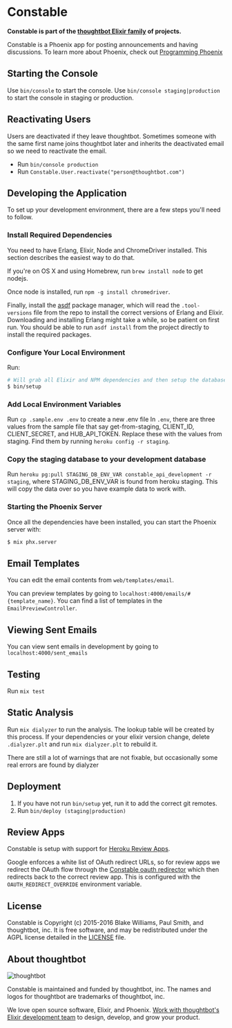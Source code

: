 # Constable

**Constable is part of the [thoughtbot Elixir family][elixir-phoenix] of projects.**

Constable is a Phoenix app for posting announcements and having discussions.
To learn more about Phoenix, check out [Programming Phoenix](https://pragprog.com/book/phoenix/programming-phoenix)

## Starting the Console

Use `bin/console` to start the console. Use `bin/console staging|production` to
start the console in staging or production.

## Reactivating Users

Users are deactivated if they leave thoughtbot. Sometimes someone with the same
first name joins thoughtbot later and inherits the deactivated email so we need
to reactivate the email.

* Run `bin/console production`
* Run `Constable.User.reactivate("person@thoughtbot.com")`

## Developing the Application

To set up your development environment, there are a few steps you'll need to
follow.

### Install Required Dependencies

You need to have Erlang, Elixir, Node and ChromeDriver installed. This section
describes the easiest way to do that.

If you're on OS X and using Homebrew, run `brew install node` to get nodejs.

Once node is installed, run `npm -g install chromedriver`.

Finally, install the [asdf] package manager, which will read the
`.tool-versions` file from the repo to install the correct versions of Erlang
and Elixir. Downloading and installing Erlang might take a while, so be patient
on first run. You should be able to run `asdf install` from the project directly
to install the required packages.

[asdf]: https://github.com/asdf-vm/asdf

### Configure Your Local Environment

Run:

  ```sh
  # Will grab all Elixir and NPM dependencies and then setup the database
  $ bin/setup
  ```


### Add Local Environment Variables
Run `cp .sample.env .env` to create a new .env file
In `.env`, there are three values from the sample file that say get-from-staging,
CLIENT_ID, CLIENT_SECRET, and HUB_API_TOKEN. Replace these with the values from
staging. Find them by running `heroku config -r staging`.


### Copy the staging database to your development database
Run `heroku pg:pull STAGING_DB_ENV_VAR constable_api_development -r staging`,
where STAGING_DB_ENV_VAR is found from heroku staging. This will copy the data
over so you have example data to work with.

### Starting the Phoenix Server

Once all the dependencies have been installed, you can start the Phoenix
server with:

  ```sh
  $ mix phx.server
  ```

## Email Templates

You can edit the email contents from `web/templates/email`.

You can preview templates by going to `localhost:4000/emails/#{template_name}`.
You can find a list of templates in the `EmailPreviewController`.

## Viewing Sent Emails

You can view sent emails in development by going to `localhost:4000/sent_emails`

## Testing

Run `mix test`

## Static Analysis

Run `mix dialyzer` to run the analysis. The lookup table will be created by this
process. If your dependencies or your elixir version change, delete
`.dialyzer.plt` and run `mix dialyzer.plt` to rebuild it.

There are still a lot of warnings that are not fixable, but occasionally some
real errors are found by dialyzer

## Deployment

1. If you have not run `bin/setup` yet, run it to add the correct git remotes.
2. Run `bin/deploy (staging|production)`

## Review Apps

Constable is setup with support for [Heroku Review Apps].

Google enforces a white list of OAuth redirect URLs, so for review apps we
redirect the OAuth flow through the [Constable oauth redirector] which then
redirects back to the correct review app. This is configured with the
`OAUTH_REDIRECT_OVERRIDE` environment variable.

[Heroku Review Apps]: https://devcenter.heroku.com/articles/github-integration-review-apps
[Constable oauth redirector]: https://github.com/thoughtbot/constable-oauth-redirector

## License

Constable is Copyright (c) 2015-2016 Blake Williams, Paul Smith, and thoughtbot,
inc. It is free software, and may be redistributed under the AGPL license
detailed in the [LICENSE] file.

[LICENSE]: /LICENSE

## About thoughtbot

![thoughtbot](http://presskit.thoughtbot.com/images/thoughtbot-logo-for-readmes.svg)

Constable is maintained and funded by thoughtbot, inc.
The names and logos for thoughtbot are trademarks of thoughtbot, inc.

We love open source software, Elixir, and Phoenix. [Work with thoughtbot's
Elixir development team][elixir-phoenix] to design, develop, and grow your
product.

[elixir-phoenix]: https://thoughtbot.com/services/elixir-phoenix?utm_source=github
